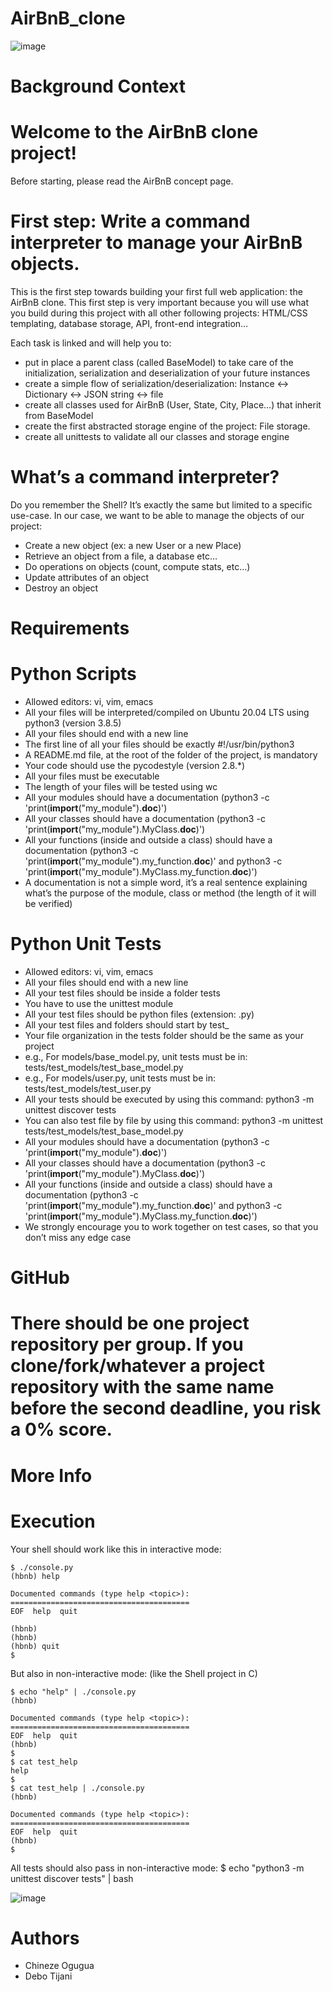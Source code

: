 # AirBnB_clone
![image](https://user-images.githubusercontent.com/106745705/203009936-2e5ced90-ca21-4443-923b-d060ae3339bf.png)

# Background Context
# Welcome to the AirBnB clone project!
Before starting, please read the AirBnB concept page.
# First step: Write a command interpreter to manage your AirBnB objects.
This is the first step towards building your first full web application: the AirBnB clone. This first step is very important because you will use what you build during this project with all other following projects: HTML/CSS templating, database storage, API, front-end integration…

Each task is linked and will help you to:

 - put in place a parent class (called BaseModel) to take care of the initialization, serialization and deserialization of your future instances  
 - create a simple flow of serialization/deserialization: Instance <-> Dictionary <-> JSON string <-> file  
 - create all classes used for AirBnB (User, State, City, Place…) that inherit from BaseModel   
 - create the first abstracted storage engine of the project: File storage.  
 - create all unittests to validate all our classes and storage engine  

# What’s a command interpreter?
Do you remember the Shell? It’s exactly the same but limited to a specific use-case. In our case, we want to be able to manage the objects of our project:

 - Create a new object (ex: a new User or a new Place)   
 - Retrieve an object from a file, a database etc…   
 - Do operations on objects (count, compute stats, etc…)   
 - Update attributes of an object   
 - Destroy an object

# Requirements

# Python Scripts
- Allowed editors: vi, vim, emacs   
- All your files will be interpreted/compiled on Ubuntu 20.04 LTS using python3 (version 3.8.5)   
- All your files should end with a new line   
- The first line of all your files should be exactly #!/usr/bin/python3   
- A README.md file, at the root of the folder of the project, is mandatory   
- Your code should use the pycodestyle (version 2.8.*)   
- All your files must be executable   
- The length of your files will be tested using wc   
- All your modules should have a documentation (python3 -c 'print(__import__("my_module").__doc__)')   
- All your classes should have a documentation (python3 -c 'print(__import__("my_module").MyClass.__doc__)')   
- All your functions (inside and outside a class) should have a documentation (python3 -c 'print(__import__("my_module").my_function.__doc__)' and python3 -c 'print(__import__("my_module").MyClass.my_function.__doc__)')    
- A documentation is not a simple word, it’s a real sentence explaining what’s the purpose of the module, class or method (the length of it will be verified)

# Python Unit Tests
- Allowed editors: vi, vim, emacs
- All your files should end with a new line
- All your test files should be inside a folder tests   
- You have to use the unittest module   
- All your test files should be python files (extension: .py)   
- All your test files and folders should start by test_   
- Your file organization in the tests folder should be the same as your project   
- e.g., For models/base_model.py, unit tests must be in: tests/test_models/test_base_model.py   
- e.g., For models/user.py, unit tests must be in: tests/test_models/test_user.py   
- All your tests should be executed by using this command: python3 -m unittest discover tests   
- You can also test file by file by using this command: python3 -m unittest tests/test_models/test_base_model.py   
- All your modules should have a documentation (python3 -c 'print(__import__("my_module").__doc__)')   
- All your classes should have a documentation (python3 -c 'print(__import__("my_module").MyClass.__doc__)')   
- All your functions (inside and outside a class) should have a documentation (python3 -c 'print(__import__("my_module").my_function.__doc__)' and python3 -c 'print(__import__("my_module").MyClass.my_function.__doc__)')   
- We strongly encourage you to work together on test cases, so that you don’t miss any edge case

# GitHub
# There should be one project repository per group. If you clone/fork/whatever a project repository with the same name before the second deadline, you risk a 0% score.

# More Info

# Execution
Your shell should work like this in interactive mode:
`````
$ ./console.py
(hbnb) help

Documented commands (type help <topic>):
========================================
EOF  help  quit

(hbnb) 
(hbnb) 
(hbnb) quit
$
`````

But also in non-interactive mode: (like the Shell project in C)
``````
$ echo "help" | ./console.py
(hbnb)

Documented commands (type help <topic>):
========================================
EOF  help  quit
(hbnb) 
$
$ cat test_help
help
$
$ cat test_help | ./console.py
(hbnb)

Documented commands (type help <topic>):
========================================
EOF  help  quit
(hbnb) 
$
``````
All tests should also pass in non-interactive mode: $ echo "python3 -m unittest discover tests" | bash

![image](https://user-images.githubusercontent.com/106745705/203018313-b43c9418-4c4a-4af8-90f7-62d621f8eac8.png)

# Authors
- Chineze Ogugua   
- Debo Tijani
